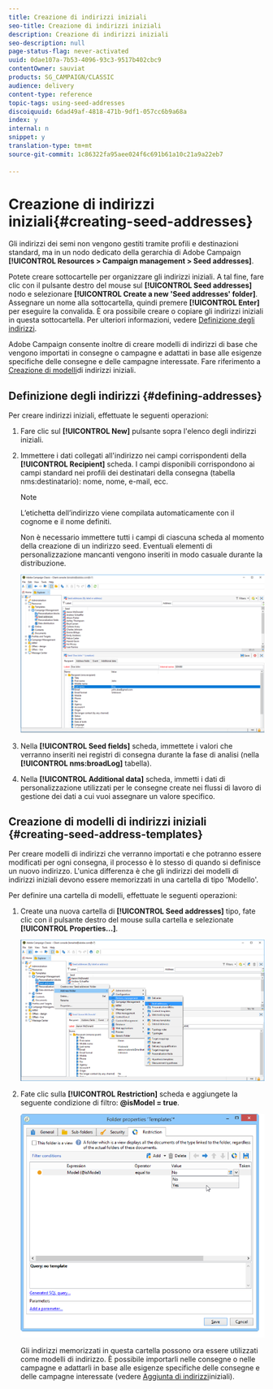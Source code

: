 ```yaml
---
title: Creazione di indirizzi iniziali
seo-title: Creazione di indirizzi iniziali
description: Creazione di indirizzi iniziali
seo-description: null
page-status-flag: never-activated
uuid: 0dae107a-7b53-4096-93c3-9517b402cbc9
contentOwner: sauviat
products: SG_CAMPAIGN/CLASSIC
audience: delivery
content-type: reference
topic-tags: using-seed-addresses
discoiquuid: 6dad49af-4818-471b-9df1-057cc6b9a68a
index: y
internal: n
snippet: y
translation-type: tm+mt
source-git-commit: 1c86322fa95aee024f6c691b61a10c21a9a22eb7

---
```



# Creazione di indirizzi iniziali{#creating-seed-addresses}

Gli indirizzi dei semi non vengono gestiti tramite profili e destinazioni standard, ma in un nodo dedicato della gerarchia di Adobe Campaign **[!UICONTROL Resources > Campaign management > Seed addresses]**.

Potete creare sottocartelle per organizzare gli indirizzi iniziali. A tal fine, fare clic con il pulsante destro del mouse sul **[!UICONTROL Seed addresses]** nodo e selezionare **[!UICONTROL Create a new 'Seed addresses' folder]**. Assegnare un nome alla sottocartella, quindi premere **[!UICONTROL Enter]** per eseguire la convalida. È ora possibile creare o copiare gli indirizzi iniziali in questa sottocartella. Per ulteriori informazioni, vedere [Definizione degli indirizzi](#defining-addresses).

Adobe Campaign consente inoltre di creare modelli di indirizzi di base che vengono importati in consegne o campagne e adattati in base alle esigenze specifiche delle consegne e delle campagne interessate. Fare riferimento a [Creazione di modelli](#creating-seed-address-templates)di indirizzi iniziali.

## Definizione degli indirizzi {#defining-addresses}

Per creare indirizzi iniziali, effettuate le seguenti operazioni:

1. Fare clic sul **[!UICONTROL New]** pulsante sopra l&#39;elenco degli indirizzi iniziali.
1. Immettere i dati collegati all&#39;indirizzo nei campi corrispondenti della **[!UICONTROL Recipient]** scheda. I campi disponibili corrispondono ai campi standard nei profili dei destinatari della consegna (tabella nms:destinatario): nome, nome, e-mail, ecc.

   >[!NOTE]
   >
   >L’etichetta dell’indirizzo viene compilata automaticamente con il cognome e il nome definiti.
   >
   >Non è necessario immettere tutti i campi di ciascuna scheda al momento della creazione di un indirizzo seed. Eventuali elementi di personalizzazione mancanti vengono inseriti in modo casuale durante la distribuzione.

   ![](assets/s_ncs_user_seedlist_new_address.png)

1. Nella **[!UICONTROL Seed fields]** scheda, immettete i valori che verranno inseriti nei registri di consegna durante la fase di analisi (nella **[!UICONTROL nms:broadLog]** tabella).
1. Nella **[!UICONTROL Additional data]** scheda, immetti i dati di personalizzazione utilizzati per le consegne create nei flussi di lavoro di gestione dei dati a cui vuoi assegnare un valore specifico.

## Creazione di modelli di indirizzi iniziali {#creating-seed-address-templates}

Per creare modelli di indirizzi che verranno importati e che potranno essere modificati per ogni consegna, il processo è lo stesso di quando si definisce un nuovo indirizzo. L&#39;unica differenza è che gli indirizzi dei modelli di indirizzi iniziali devono essere memorizzati in una cartella di tipo &#39;Modello&#39;.

Per definire una cartella di modelli, effettuate le seguenti operazioni:

1. Create una nuova cartella di **[!UICONTROL Seed addresses]** tipo, fate clic con il pulsante destro del mouse sulla cartella e selezionate **[!UICONTROL Properties...]**.

   ![](assets/s_ncs_user_seedlist_template_folder.png)

1. Fate clic sulla **[!UICONTROL Restriction]** scheda e aggiungete la seguente condizione di filtro: **@isModel = true**.

   ![](assets/s_ncs_user_seedlist_folder_is_model.png)

   Gli indirizzi memorizzati in questa cartella possono ora essere utilizzati come modelli di indirizzo. È possibile importarli nelle consegne o nelle campagne e adattarli in base alle esigenze specifiche delle consegne e delle campagne interessate (vedere [Aggiunta di indirizzi](../../delivery/using/adding-seed-addresses.md)iniziali).
